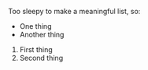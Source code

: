 Too sleepy to make a meaningful list, so:

- One thing
- Another thing

1. First thing
2. Second thing
